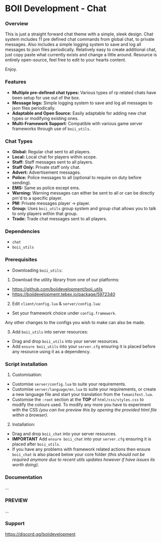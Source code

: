 # BOII Development - Chat

### Overview

This is just a straight forward chat theme with a simple, sleek design. 
Chat system includes 11 pre defined chat commands from global chat, to private messages.
Also includes a simple logging system to save and log all messages to json files periodically. 
Relatively easy to create additional chat, just copy paste what currently exists and change a little around. 
Resource is entirely open-source, feel free to edit to your hearts content. 

Enjoy.

### Features

- **Multiple pre-defined chat types:** Various types of rp related chats have been setup for use out of the box.
- **Message logs:** Simple logging system to save and log all messages to json files periodically.
- **Adaptable and Open Source:** Easily adaptable for adding new chat types or modifying existing ones.
- **Multi-Framework Support**: Compatible with various game server frameworks through use of `boii_utils`.

### Chat Types

- **Global:** Regular chat sent to all players.
- **Local:** Local chat for players within scope.
- **Staff:** Staff messages sent to all players.
- **Staff Only:** Private staff only chat.
- **Advert:** Advertisement messages.
- **Police:** Police messages to all (optional to require on duty before sending).
- **EMS:** Same as police except ems.
- **Warning:** Warning messages can either be sent to all or can be directly pm'd to a specific player.
- **PM:** Private messages player -> player.
- **Group:** Uses `boii_utils` group system and group chat allows you to talk to only players within that group.
- **Trade:** Trade chat messages sent to all players.

### Dependencies

- `chat`
- `boii_utils` 

### Prerequisites

- Downloading `boii_utils`:

1. Download the utility library from one of our platforms:

- https://github.com/boiidevelopment/boii_utils
- https://boiidevelopment.tebex.io/package/5972340

2. Edit `client/config.lua` & `server/config.lua`:

- Set your framework choice under `config.framework`.

Any other changes to the configs you wish to make can also be made.

3. Add `boii_utils` into server resources:

- Drag and drop `boii_utils` into your server resources.
- Add `ensure boii_utils` into your `server.cfg` ensuring it is placed before any resource using it as a dependency.

### Script installation

1. Customisation:

- Customise `server/config.lua` to suite your requirements.
- Customise `server/language/en.lua` to suite your requirements, or create a new language file and start your translation from the `fxmanifest.lua`.
- Customise the `:root` section at the **TOP** of `html/css/styles.css` to modify the colours used. To modify any more you have to experiment with the CSS *(you can live preview this by opening the provided html file within a browser)*.

2. Installation:

- Drag and drop `boii_chat` into your server resources.
- **IMPORTANT** Add `ensure boii_chat` into your `server.cfg` ensuring it is placed after `boii_utils`. 
- If you have any problems with framework related actions then ensure `boii_chat` is also placed below your core folder *(this should not be required anymore due to recent utils updates however if have issues its worth doing)*.

### Documentation
...

### PREVIEW
...

### Support
https://discord.gg/boiidevelopment
